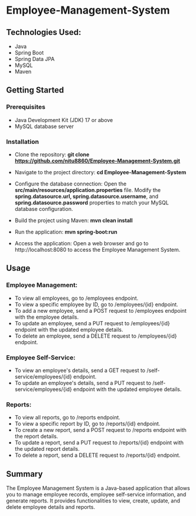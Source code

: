 # Employee-Management-System
## Technologies Used:
- Java
- Spring Boot
- Spring Data JPA
- MySQL
- Maven

## Getting Started
### Prerequisites
- Java Development Kit (JDK) 17 or above
- MySQL database server

### Installation
- Clone the repository:
**git clone https://github.com/nitu8860/Employee-Management-System.git**

- Navigate to the project directory:
**cd Employee-Management-System**

- Configure the database connection:
Open the **src/main/resources/application.properties** file.
Modify the **spring.datasource.url, spring.datasource.username**, and **spring.datasource.password** properties to match your MySQL database configuration.

- Build the project using Maven:
**mvn clean install**

- Run the application:
**mvn spring-boot:run**
  
- Access the application:
Open a web browser and go to http://localhost:8080 to access the Employee Management System.

## Usage
### Employee Management:
- To view all employees, go to /employees endpoint.
- To view a specific employee by ID, go to /employees/{id} endpoint.
- To add a new employee, send a POST request to /employees endpoint with the employee details.
- To update an employee, send a PUT request to /employees/{id} endpoint with the updated employee details.
- To delete an employee, send a DELETE request to /employees/{id} endpoint.

### Employee Self-Service:
- To view an employee's details, send a GET request to /self-service/employees/{id} endpoint.
- To update an employee's details, send a PUT request to /self-service/employees/{id} endpoint with the updated employee details.

### Reports:
- To view all reports, go to /reports endpoint.
- To view a specific report by ID, go to /reports/{id} endpoint.
- To create a new report, send a POST request to /reports endpoint with the report details.
- To update a report, send a PUT request to /reports/{id} endpoint with the updated report details.
- To delete a report, send a DELETE request to /reports/{id} endpoint.

## Summary
The Employee Management System is a Java-based application that allows you to manage employee records, employee self-service information, and generate reports. It provides functionalities to view, create, update, and delete employee details and reports.

